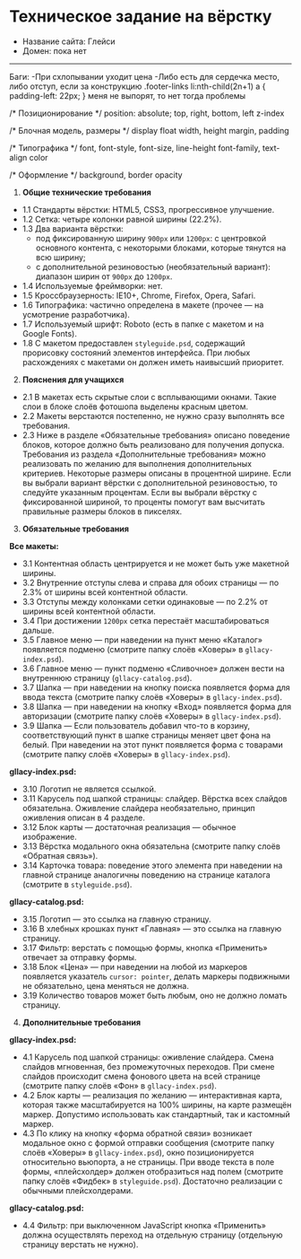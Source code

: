 # Техническое задание на вёрстку

* Название сайта: Глейси
* Домен: пока нет

---

Баги:
-При схлопывании уходит цена
-Либо есть для сердечка место, либо отступ,  если за конструкцию .footer-links li:nth-child(2n+1) a {
  padding-left: 22px;
} меня не выпорят, то нет тогда проблемы

/* Позиционирование */
 position: absolute;
 top, right, bottom, left
 z-index

 /* Блочная модель, размеры */
 display
 float
 width, height
 margin, padding

 /* Типографика */
 font, font-style, font-size, line-height
 font-family, text-align
 color

 /* Оформление */
 background, border
 opacity

1.  **Общие технические требования**

 * 1.1 Стандарты вёрстки: HTML5, CSS3, прогрессивное улучшение.
 * 1.2 Сетка: четыре колонки равной ширины (22.2%).
 * 1.3 Два варианта вёрстки:
	- под фиксированную ширину `900px` или `1200px`: с центровкой основного контента, с некоторыми блоками, которые тянутся на всю ширину;
	- с дополнительной резиновостью (необязательный вариант): диапазон ширин от `900px` до `1200px`.
 * 1.4 Используемые фреймворки: нет.
 * 1.5 Кроссбраузерность: IE10+, Chrome, Firefox, Opera, Safari.
 * 1.6 Типографика: частично определена в макете (прочее — на усмотрение разработчика).
 * 1.7 Используемый шрифт: Roboto (есть в папке с макетом и на Google Fonts).
 * 1.8 С макетом предоставлен `styleguide.psd`, содержащий прорисовку состояний элементов интерфейса. При любых расхождениях с макетами он должен иметь наивысший приоритет.

2.  **Пояснения для учащихся**

 * 2.1 В макетах есть скрытые слои с всплывающими окнами. Такие слои в блоке слоёв фотошопа выделены красным цветом.
 * 2.2 Макеты верстаются постепенно, не нужно сразу выполнять все требования.
 * 2.3 Ниже в разделе «Обязательные требования» описано поведение блоков, которое должно быть реализовано для получения допуска. Требования из раздела «Дополнительные требования» можно реализовать по желанию для выполнения дополнительных критериев. Некоторые размеры описаны в процентной ширине. Если вы выбрали вариант вёрстки с дополнительной резиновостью, то следуйте указанным процентам. Если вы выбрали вёрстку с фиксированной шириной, то проценты помогут вам высчитать правильные размеры блоков в пикселях.

3.  **Обязательные требования**

   **Все макеты:**

  * 3.1 Контентная область центрируется и не может быть уже макетной ширины.
  * 3.2 Внутренние отступы слева и справа для обоих страницы — по 2.3% от ширины всей контентной области.
  * 3.3 Отступы между колонками сетки одинаковые — по 2.2% от ширины всей контентной области.
  * 3.4 При достижении `1200px` сетка перестаёт масштабироваться дальше.
  * 3.5 Главное меню — при наведении на пункт меню «Каталог» появляется подменю (смотрите папку слоёв «Ховеры» в `gllacy-index.psd`).
  * 3.6 Главное меню — пункт подменю «Сливочное» должен вести на внутреннюю страницу (`gllacy-catalog.psd`).
  * 3.7 Шапка — при наведении на кнопку поиска появляется форма для ввода текста (смотрите папку слоёв «Ховеры» в `gllacy-index.psd`).
  * 3.8 Шапка — при наведении на кнопку «Вход» появляется форма для авторизации (смотрите папку слоёв «Ховеры» в `gllacy-index.psd`).
  * 3.9 Шапка — Если пользователь добавил что-то в корзину, соответствующий пункт в шапке страницы меняет цвет фона на белый. При наведении на этот пункт появляется форма с товарами (смотрите папку слоёв «Ховеры» в `gllacy-index.psd`).

   **gllacy-index.psd:**

  * 3.10 Логотип не является ссылкой.
  * 3.11 Карусель под шапкой страницы: слайдер. Вёрстка всех слайдов обязательна. Оживление слайдера необязательно, принцип оживления описан в 4 разделе.
  * 3.12 Блок карты — достаточная реализация — обычное изображение.
  * 3.13 Вёрстка модального окна обязательна (смотрите папку слоёв «Обратная связь»).
  * 3.14 Карточка товара: поведение этого элемента при наведении на главной странице аналогичны поведению на странице каталога (смотрите в `styleguide.psd`).

   **gllacy-catalog.psd:**

  * 3.15 Логотип — это ссылка на главную страницу.
  * 3.16 В хлебных крошках пункт «Главная» — это ссылка на главную страницу.
  * 3.17 Фильтр: верстать с помощью формы, кнопка «Применить» отвечает за отправку формы.
  * 3.18 Блок «Цена» — при наведении на любой из маркеров появляется указатель `cursor: pointer`, делать маркеры подвижными не обязательно, цена меняться не должна.
  * 3.19 Количество товаров может быть любым, оно не должно ломать страницу.

4.  **Дополнительные требования**

   **gllacy-index.psd:**

  * 4.1 Карусель под шапкой страницы: оживление слайдера. Cмена слайдов мгновенная, без промежуточных переходов. При смене слайдов происходит смена фонового цвета на всей странице (смотрите папку слоёв «Фон» в `gllacy-index.psd`).
  * 4.2 Блок карты — реализация по желанию — интерактивная карта, которая также масштабируется на 100% ширины, на карте размещён маркер. Допустимо использовать как стандартный, так и кастомный маркер.
  * 4.3 По клику на кнопку «форма обратной связи» возникает модальное окно с формой отправки сообщения (смотрите папку слоёв «Ховеры» в `gllacy-index.psd`), окно позиционируется относительно вьюпорта, а не страницы. При вводе текста в поле формы, «плейсхолдер» должен отобразиться над полем (смотрите папку слоёв «Фидбек» в `styleguide.psd`). Достаточно реализации с обычными плейсхолдерами.

   **gllacy-catalog.psd:**

  * 4.4 Фильтр: при выключенном JavaScript кнопка «Применить» должна осуществлять переход на отдельную страницу (отдельную страницу верстать не нужно).
